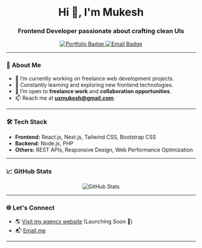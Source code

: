 <h1 align="center">Hi 👋, I'm Mukesh</h1>
<h3 align="center">Frontend Developer passionate about crafting clean UIs</h3>

<p align="center">
  <a href="https://www.ravenpixels.com" target="_blank">
    <img src="https://img.shields.io/badge/Portfolio-Visit%20Now-blue?style=for-the-badge" alt="Portfolio Badge"/>
  </a>
  <a href="mailto:uxmukesh@gmail.com">
    <img src="https://img.shields.io/badge/Email-Contact%20Me-red?style=for-the-badge" alt="Email Badge"/>
  </a>
</p>

---

### 🚀 About Me
- 🔭 I’m currently working on freelance web development projects.
- 🌱 Constantly learning and exploring new frontend technologies.
- 🤝 I’m open to **freelance work** and **collaboration opportunities**.
- 📫 Reach me at **uxmukesh@gmail.com**.

---

### 🛠️ Tech Stack
- **Frontend:** React.js, Next.js, Tailwind CSS, Bootstrap CSS
- **Backend:** Node.js, PHP
- **Others:** REST APIs, Responsive Design, Web Performance Optimization

---

### 📈 GitHub Stats
<p align="center">
  <img src="https://github-readme-stats.vercel.app/api?username=uxmukesh&show_icons=true&theme=radical" alt="GitHub Stats" />
</p>

---

### 🌐 Let's Connect
- 🌎 [Visit my agency website](https://www.ravenpixels.com) (Launching Soon 🚀)
- 📬 [Email me](mailto:uxmukesh@gmail.com)

---
